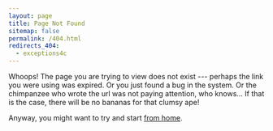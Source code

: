 ```yaml
---
layout: page
title: Page Not Found
sitemap: false
permalink: /404.html
redirects_404:
  - exceptions4c
---
```


Whoops! The page you are trying to view does not exist --- perhaps the link you were using was expired.
Or you just found a bug in the system. Or the chimpanzee who wrote the url was not paying attention, who knows...
If that is the case, there will be no bananas for that clumsy ape!

Anyway, you might want to try and start [from home](/).

<script type="text/javascript">
  var GOOG_FIXURL_LANG = 'en';
  var GOOG_FIXURL_SITE = '{{ site.url }}'
</script>
<script type="text/javascript" src="//linkhelp.clients.google.com/tbproxy/lh/wm/fixurl.js"></script>
